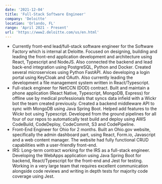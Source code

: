 ```yaml
---
date: '2021-12-04'
title: 'Full-Stack Software Engineer'
company: 'Deloitte'
location: 'Orlando, FL'
range: 'April 2021 - Present'
url: 'https://www2.deloitte.com/us/en.html'
---
```


- Currently front-end lead/full-stack software engineer for the Software Factory which is internal at Deloitte. Focused on designing, building and leading the front-end application development and architecture using React, Typescript and NodeJS. Also connected the backend and lead back-end integration using PostgreSQL, Python and Docker. Created several microservices using Python FastAPI. Also developing a login portal using KeyCloak and OAuth. Also currently leading the development a file management system written in React/Typescript.
- Full-stack engineer for NetCCN (DOD) contract. Built and maintain a phone application (React Native, Typescript, MongoDB, Express) for offline use by medical professionals that syncs data infield with a Wickr bot the team created previously. Created a backend middleware API to sync with MongoDB using Java Spring Boot. Helped add features to the Wickr bot using Typescript. Developed from the ground pipelines for all four of our repos to automatically test build and deploy using AWS CodeBuild, CodeDeploy, CodeCommit, S3 and CodePipeline.
- Front-End Engineer for Ohio for 2 months. Built an Ohio.gov website, specifically the admin dashboard part, using React, Form.io, Javascript and a web content manager. The website had fully functional CRUD capabilities with a user-friendly front-end.
- IRS: Long-term contract working for the IRS as a full-stack engineer. Developing the WebApps application using Java Spring Boot for backend, React/Typescript for the front-end and Jest for testing. Working in a very large team that requires excellent communication alongside code reviews and writing in depth tests for majority code coverage using Jest.
